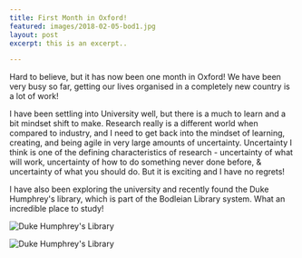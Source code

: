 ```yaml
---
title: First Month in Oxford!
featured: images/2018-02-05-bod1.jpg
layout: post
excerpt: this is an excerpt..

---
```


<p>Hard to believe, but it has now been one month in Oxford! We have been very busy so far, getting our lives organised in a completely new country is a lot of work!</p>

<p>I have been settling into University well, but there is a much to learn and a bit mindset shift to make. Research really is a different world when compared to industry, and I need to get back into the mindset of learning, creating, and being agile in very large amounts of uncertainty. Uncertainty I think is one of the defining characteristics of research - uncertainty of what will work, uncertainty of how to do something never done before, & uncertainty of what you should do. But it is exciting and I have no regrets!</p>

<p>I have also been exploring the university and recently found the Duke Humphrey's library, which is part of the Bodleian Library system. What an incredible place to study!</p>

![Duke Humphrey's Library]( {{"/assets/images/2018-02-05-bod2.jpg"}} )

<p></p>

![Duke Humphrey's Library]( {{"/assets/images/2018-02-05-bod3.jpg"}} )

<p></p>
